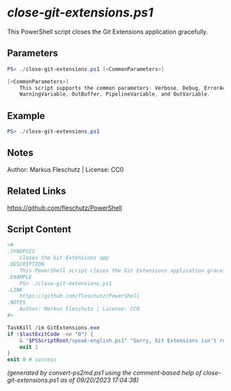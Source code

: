 *close-git-extensions.ps1*
================

This PowerShell script closes the Git Extensions application gracefully.

Parameters
----------
```powershell
PS> ./close-git-extensions.ps1 [<CommonParameters>]

[<CommonParameters>]
    This script supports the common parameters: Verbose, Debug, ErrorAction, ErrorVariable, WarningAction, 
    WarningVariable, OutBuffer, PipelineVariable, and OutVariable.
```

Example
-------
```powershell
PS> ./close-git-extensions.ps1

```

Notes
-----
Author: Markus Fleschutz | License: CC0

Related Links
-------------
https://github.com/fleschutz/PowerShell

Script Content
--------------
```powershell
<#
.SYNOPSIS
	Closes the Git Extensions app
.DESCRIPTION
	This PowerShell script closes the Git Extensions application gracefully.
.EXAMPLE
	PS> ./close-git-extensions.ps1
.LINK
	https://github.com/fleschutz/PowerShell
.NOTES
	Author: Markus Fleschutz | License: CC0
#>

TaskKill /im GitExtensions.exe
if ($lastExitCode -ne "0") {
	& "$PSScriptRoot/speak-english.ps1" "Sorry, Git Extensions isn't running."
	exit 1
}
exit 0 # success
```

*(generated by convert-ps2md.ps1 using the comment-based help of close-git-extensions.ps1 as of 09/20/2023 17:04:38)*
